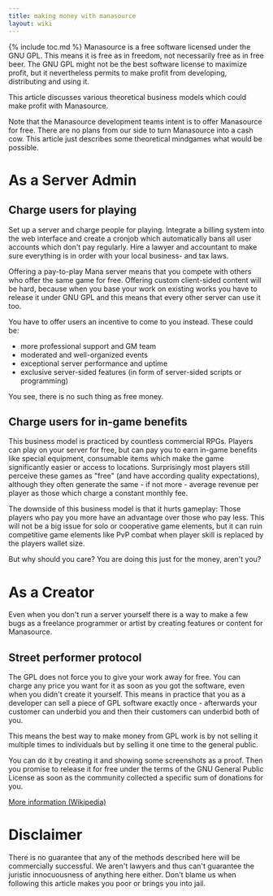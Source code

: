 ```yaml
---
title: making money with manasource
layout: wiki
---
```

{% include toc.md %}
Manasource is a free software licensed under the GNU GPL. This means it is free as in freedom, not necessarily free as in free beer. The GNU GPL might not be the best software license to maximize profit, but it nevertheless permits to make profit from developing, distributing and using it.

This article discusses various theoretical business models which could make profit with Manasource.

Note that the Manasource development teams intent is to offer Manasource for free. There are no plans from our side to turn Manasource into a cash cow. This article just describes some theoretical mindgames what would be possible.


#  As a Server Admin
##  Charge users for playing

Set up a server and charge people for playing. Integrate a billing system into the web interface and create a cronjob which automatically bans all user accounts which don't pay regularly. Hire a lawyer and accountant to make sure everything is in order with your local business- and tax laws.

Offering a pay-to-play Mana server means that you compete with others who offer the same game for free. Offering custom client-sided content will be hard, because when you base your work on existing works you have to release it under GNU GPL and this means that every other server can use it too.

You have to offer users an incentive to come to you instead. These could be:
 * more professional support and GM team
 * moderated and well-organized events
 * exceptional server performance and uptime
 * exclusive server-sided features (in form of server-sided scripts or programming)

You see, there is no such thing as free money.

##  Charge users for in-game benefits

This business model is practiced by countless commercial RPGs. Players can play on your server for free, but can pay you to earn in-game benefits like special equipment, consumable items which make the game significantly easier or access to locations. Surprisingly most players still perceive these games as "free" (and have according quality expectations), although they often generate the same - if not more - average revenue per player as those which charge a constant monthly fee.

The downside of this business model is that it hurts gameplay: Those players who pay you more have an advantage over those who pay less. This will not be a big issue for solo or cooperative game elements, but it can ruin competitive game elements like PvP combat when player skill is replaced by the players wallet size.

But why should you care? You are doing this just for the money, aren't you?

#  As a Creator
Even when you don't run a server yourself there is a way to make a few bugs as a freelance programmer or artist by creating features or content for Manasource.

##  Street performer protocol
The GPL does not force you to give your work away for free. You can charge any price you want for it as soon as you got the software, even when you didn't create it yourself. This means in practice that you as a developer can sell a piece of GPL software exactly once - afterwards your customer can underbid you and then their customers can underbid both of you.

This means the best way to make money from GPL work is by not selling it multiple times to individuals but by selling it
one time to the general public.

You can do it by creating it and showing some screenshots as a proof. Then you promise to release it for free under the terms of the GNU General Public License as soon as the community collected a specific sum of donations for you.

[More information (Wikipedia)](http://en.wikipedia.org/wiki/Street_performer_protocol)

#  Disclaimer
There is no guarantee that any of the methods described here will be commercially successful. We aren't lawyers and thus can't guarantee the juristic innocuousness of anything here either. Don't blame us when following this article makes you poor or brings you into jail.
